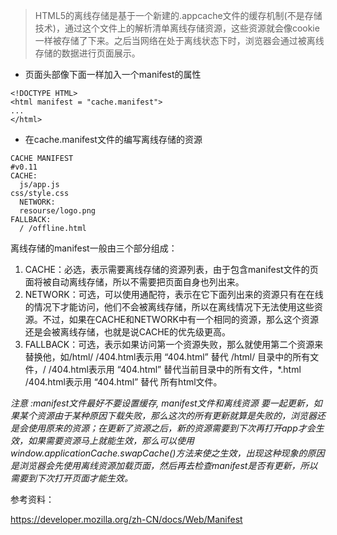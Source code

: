 > HTML5的离线存储是基于一个新建的.appcache文件的缓存机制\(不是存储技术\)，通过这个文件上的解析清单离线存储资源，这些资源就会像cookie一样被存储了下来。之后当网络在处于离线状态下时，浏览器会通过被离线存储的数据进行页面展示。

- 页面头部像下面一样加入一个manifest的属性

```
<!DOCTYPE HTML>
<html manifest = "cache.manifest">
...
</html>
```

- 在cache.manifest文件的编写离线存储的资源

```
CACHE MANIFEST
#v0.11
CACHE:
  js/app.js
css/style.css
  NETWORK:
  resourse/logo.png
FALLBACK:
  / /offline.html
```

离线存储的manifest一般由三个部分组成：

1. CACHE：必选，表示需要离线存储的资源列表，由于包含manifest文件的页面将被自动离线存储，所以不需要把页面自身也列出来。
2. NETWORK：可选，可以使用通配符，表示在它下面列出来的资源只有在在线的情况下才能访问，他们不会被离线存储，所以在离线情况下无法使用这些资源。不过，如果在CACHE和NETWORK中有一个相同的资源，那么这个资源还是会被离线存储，也就是说CACHE的优先级更高。
3. FALLBACK：可选，表示如果访问第一个资源失败，那么就使用第二个资源来替换他，如/html/ /404.html表示用 “404.html” 替代 /html/ 目录中的所有文件，/ /404.html表示用 “404.html” 替代当前目录中的所有文件，\*.html /404.html表示用 “404.html” 替代 所有html文件。

*注意 :manifest文件最好不要设置缓存, manifest文件和离线资源 要一起更新，如果某个资源由于某种原因下载失败，那么这次的所有更新就算是失败的，浏览器还是会使用原来的资源；在更新了资源之后，新的资源需要到下次再打开app才会生效，如果需要资源马上就能生效，那么可以使用window.applicationCache.swapCache\(\)方法来使之生效，出现这种现象的原因是浏览器会先使用离线资源加载页面，然后再去检查manifest是否有更新，所以需要到下次打开页面才能生效。*

参考资料：

https://developer.mozilla.org/zh-CN/docs/Web/Manifest